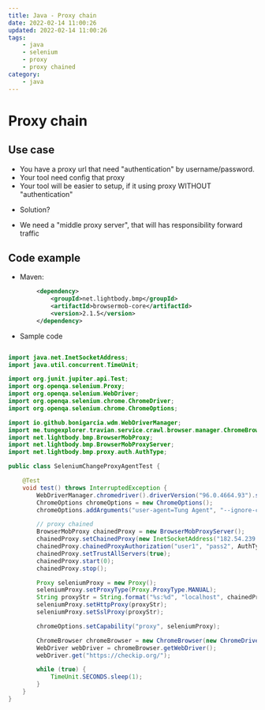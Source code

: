 ```yaml
---
title: Java - Proxy chain
date: 2022-02-14 11:00:26
updated: 2022-02-14 11:00:26
tags:
    - java
    - selenium
    - proxy
    - proxy chained
category: 
    - java
---
```


# Proxy chain

## Use case

- You have a proxy url that need "authentication" by username/password.
- Your tool need config that proxy 
- Your tool will be easier to setup, if it using proxy WITHOUT "authentication"

* Solution?
- We need a "middle proxy server", that will has responsibility forward traffic

## Code example

- Maven: 

```xml
        <dependency>
            <groupId>net.lightbody.bmp</groupId>
            <artifactId>browsermob-core</artifactId>
            <version>2.1.5</version>
        </dependency>
```

- Sample code

```java

import java.net.InetSocketAddress;
import java.util.concurrent.TimeUnit;

import org.junit.jupiter.api.Test;
import org.openqa.selenium.Proxy;
import org.openqa.selenium.WebDriver;
import org.openqa.selenium.chrome.ChromeDriver;
import org.openqa.selenium.chrome.ChromeOptions;

import io.github.bonigarcia.wdm.WebDriverManager;
import me.tungexplorer.travian.service.crawl.browser.manager.ChromeBrowser;
import net.lightbody.bmp.BrowserMobProxy;
import net.lightbody.bmp.BrowserMobProxyServer;
import net.lightbody.bmp.proxy.auth.AuthType;

public class SeleniumChangeProxyAgentTest {

    @Test
    void test() throws InterruptedException {
        WebDriverManager.chromedriver().driverVersion("96.0.4664.93").setup();
        ChromeOptions chromeOptions = new ChromeOptions();
        chromeOptions.addArguments("user-agent=Tung Agent", "--ignore-certificate-errors");

        // proxy chained
        BrowserMobProxy chainedProxy = new BrowserMobProxyServer();
        chainedProxy.setChainedProxy(new InetSocketAddress("182.54.239.111", 8160));
        chainedProxy.chainedProxyAuthorization("user1", "pass2", AuthType.BASIC);
        chainedProxy.setTrustAllServers(true);
        chainedProxy.start(0);
        chainedProxy.stop();

        Proxy seleniumProxy = new Proxy();
        seleniumProxy.setProxyType(Proxy.ProxyType.MANUAL);
        String proxyStr = String.format("%s:%d", "localhost", chainedProxy.getPort());
        seleniumProxy.setHttpProxy(proxyStr);
        seleniumProxy.setSslProxy(proxyStr);

        chromeOptions.setCapability("proxy", seleniumProxy);

        ChromeBrowser chromeBrowser = new ChromeBrowser(new ChromeDriver(chromeOptions), "Chrome-Test1");
        WebDriver webDriver = chromeBrowser.getWebDriver();
        webDriver.get("https://checkip.org/");

        while (true) {
            TimeUnit.SECONDS.sleep(1);
        }
    }
}
```
